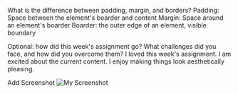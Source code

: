 What is the difference between padding, margin, and borders?
Padding: Space between the element's boarder and content
Margin: Space around an element's boarder
Boarder: the outer edge of an element, visible boundary

Optional: how did this week's assignment go? What challenges did you face, and how did you overcome them?
I loved this week's assignment. I am excited about the current content. I enjoy making things look aesthetically pleasing.

Add Screenshot
![My Screenshot](./images/AndersonScreenshot11.png)
